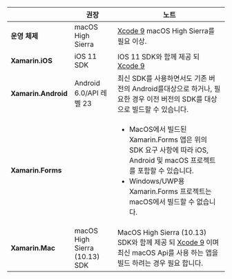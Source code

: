 ||권장|노트|
|---|---|---|
|**운영 체제**|macOS High Sierra|[Xcode 9](https://developer.apple.com/library/archive/releasenotes/DeveloperTools/RN-Xcode/Chapters/Introduction.html#//apple_ref/doc/uid/TP40001051-CH1-SW876) macOS High Sierra를 필요 이상.|
|**Xamarin.iOS**|iOS 11 SDK|IOS 11 SDK와 함께 제공 되 [Xcode 9](https://developer.apple.com/library/archive/releasenotes/DeveloperTools/RN-Xcode/Chapters/Introduction.html#//apple_ref/doc/uid/TP40001051-CH1-SW876)|
|**Xamarin.Android**|Android 6.0/API 레벨 23|최신 SDK를 사용하면서도 기존 버전의 Android를대상으로 하거나, 필요한 경우 이전 버전의 SDK를 대상으로 빌드할 수 있습니다.|
|**Xamarin.Forms**||<ul><li>MacOS에서 빌드된 Xamarin.Forms 앱은 위의 SDK 요구 사항에 따라 iOS, Android 및 macOS 프로젝트를 포함할 수 있습니다.</li><li>Windows/UWP용 Xamarin.Forms 프로젝트는 macOS에서 빌드할 수 없습니다.</li></ul>|
|**Xamarin.Mac**|macOS High Sierra (10.13) SDK|MacOS High Sierra (10.13) SDK와 함께 제공 되 [Xcode 9](https://developer.apple.com/library/archive/releasenotes/DeveloperTools/RN-Xcode/Chapters/Introduction.html#//apple_ref/doc/uid/TP40001051-CH1-SW876) 이며 최신 macOS Api를 사용 하는 앱을 빌드 하려는 경우 필요 합니다.|
